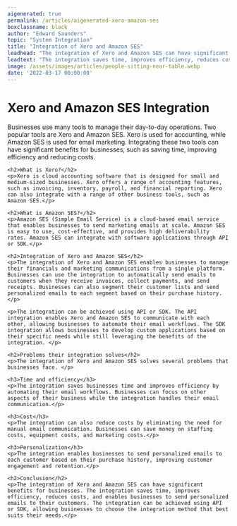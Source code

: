 ```yaml
---
aigenerated: true
permalink: /articles/aigenerated-xero-amazon-ses
boxclassname: black
author: "Edward Saunders"
topic: "System Integration"
title: "Integration of Xero and Amazon SES"
leadhead: "The integration of Xero and Amazon SES can have significant benefits for businesses"
leadtext: "The integration saves time, improves efficiency, reduces costs, and enables businesses to send personalized emails to their customers. The integration can be achieved using API or SDK, allowing businesses to choose the integration method that best suits their needs."
image: /assets/images/articles/people-sitting-near-table.webp
date: '2022-03-17 00:00:00'
---
```

<div class="arttext">	<h1>Xero and Amazon SES Integration</h1>
	<p>Businesses use many tools to manage their day-to-day operations. Two popular tools are Xero and Amazon SES. Xero is used for accounting, while Amazon SES is used for email marketing. Integrating these two tools can have significant benefits for businesses, such as saving time, improving efficiency and reducing costs. </p>

	<h2>What is Xero?</h2>
	<p>Xero is cloud accounting software that is designed for small and medium-sized businesses. Xero offers a range of accounting features, such as invoicing, inventory, payroll, and financial reporting. Xero can also integrate with a range of other business tools, such as Amazon SES.</p>

	<h2>What is Amazon SES?</h2>
	<p>Amazon SES (Simple Email Service) is a cloud-based email service that enables businesses to send marketing emails at scale. Amazon SES is easy to use, cost-effective, and provides high deliverability rates. Amazon SES can integrate with software applications through API or SDK.</p>

	<h2>Integration of Xero and Amazon SES</h2>
	<p>The integration of Xero and Amazon SES enables businesses to manage their financials and marketing communications from a single platform. Businesses can use the integration to automatically send emails to customers when they receive invoices, collect payments, and send receipts. Businesses can also segment their customer lists and send personalized emails to each segment based on their purchase history.</p>

	<p>The integration can be achieved using API or SDK. The API integration enables Xero and Amazon SES to communicate with each other, allowing businesses to automate their email workflows. The SDK integration allows businesses to develop custom applications based on their specific needs while still leveraging the benefits of the integration. </p>

	<h2>Problems their integration solves</h2>
	<p>The integration of Xero and Amazon SES solves several problems that businesses face. </p>

	<h3>Time and efficiency</h3>
	<p>The integration saves businesses time and improves efficiency by automating their email workflows. Businesses can focus on other aspects of their business while the integration handles their email communication.</p>

	<h3>Cost</h3>
	<p>The integration can also reduce costs by eliminating the need for manual email communication. Businesses can save money on staffing costs, equipment costs, and marketing costs.</p>

	<h3>Personalization</h3>
	<p>The integration enables businesses to send personalized emails to each customer based on their purchase history, improving customer engagement and retention.</p>

	<h2>Conclusion</h2>
	<p>The integration of Xero and Amazon SES can have significant benefits for businesses. The integration saves time, improves efficiency, reduces costs, and enables businesses to send personalized emails to their customers. The integration can be achieved using API or SDK, allowing businesses to choose the integration method that best suits their needs.</p>
</div>